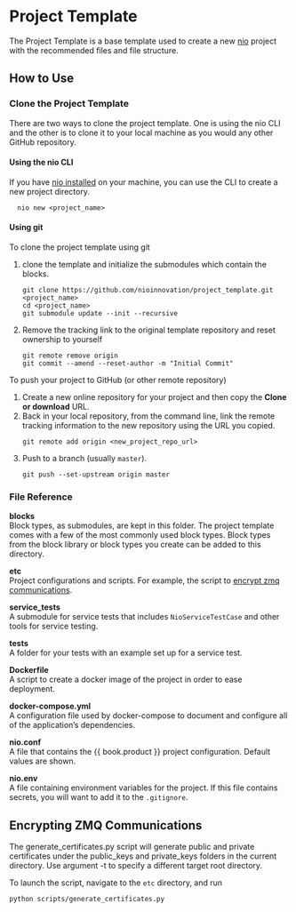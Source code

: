 # Project Template

The Project Template is a base template used to create a new [nio](n.io) project with the recommended files and file structure.

## How to Use

### Clone the Project Template
  There are two ways to clone the project template. One is using the nio CLI and the other is to clone it to your local machine as you would any other GitHub repository.
#### Using the nio CLI

  If you have [nio installed](docs.n.io) on your machine, you can use the CLI to create a new project directory.

  ```
    nio new <project_name>
  ```

#### Using git

To clone the project template using git
1. clone the template and initialize the submodules which contain the blocks.
    ```
    git clone https://github.com/nioinnovation/project_template.git <project_name>
    cd <project_name>
    git submodule update --init --recursive
    ```
1. Remove the tracking link to the original template repository and reset ownership to yourself
    ```
    git remote remove origin
    git commit --amend --reset-author -m "Initial Commit"
    ```
To push your project to GitHub (or other remote repository)

1. Create a new online repository for your project and then copy the **Clone or download** URL.
1. Back in your local repository, from the command line, link the remote tracking information to the new repository using the URL you copied.
    ```
    git remote add origin <new_project_repo_url>
    ```
1. Push to a branch (usually `master`).
    ```
    git push --set-upstream origin master
    ```

### File Reference

**blocks**<br>Block types, as submodules, are kept in this folder. The project template comes with a few of the most commonly used block types. Block types from the block library or block types you create can be added to this directory.

**etc**
<br>Project configurations and scripts. For example, the script to [encrypt zmq communications](#encrypting-zmq-communications).

**service_tests**<br>A submodule for service tests that includes `NioServiceTestCase` and other tools for service testing.

**tests**<br>A folder for your tests with an example set up for a service test.

**Dockerfile**<br>A script to create a docker image of the project in order to ease deployment.

**docker-compose.yml**<br>A configuration file used by docker-compose to document and configure all of the application’s dependencies.

**nio.conf**<br>A file that contains the {{ book.product }} project configuration. Default values are shown.

**nio.env**<br>A file containing environment variables for the project. If this file contains secrets, you will want to add it to the `.gitignore`.

## Encrypting ZMQ Communications

The generate_certificates.py script will generate public and private
certificates under the public_keys and private_keys folders in the current
directory. Use argument -t to specify a different target root directory.

To launch the script, navigate to the `etc` directory, and run

```
python scripts/generate_certificates.py
```
